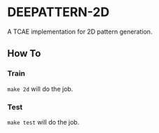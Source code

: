 # DEEPATTERN-2D

A TCAE implementation for 2D pattern generation.

## How To
### Train

``` make 2d ``` will do the job.

### Test

``` make test ``` will do the job.
